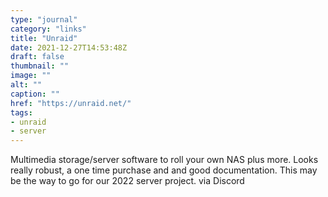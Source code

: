 ```yaml
---
type: "journal"
category: "links"
title: "Unraid"
date: 2021-12-27T14:53:48Z
draft: false
thumbnail: ""
image: ""
alt: ""
caption: ""
href: "https://unraid.net/"
tags:
- unraid
- server
---
```


Multimedia storage/server software to roll your own NAS plus more. Looks really robust, a one time purchase and and good documentation. This may be the way to go for our 2022 server project. via Discord
